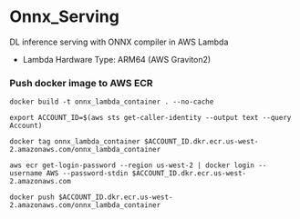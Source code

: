 # Onnx_Serving
DL inference serving with ONNX compiler in AWS Lambda
- Lambda Hardware Type: ARM64 (AWS Graviton2)

### Push docker image to AWS ECR
```
docker build -t onnx_lambda_container . --no-cache

export ACCOUNT_ID=$(aws sts get-caller-identity --output text --query Account)

docker tag onnx_lambda_container $ACCOUNT_ID.dkr.ecr.us-west-2.amazonaws.com/onnx_lambda_container

aws ecr get-login-password --region us-west-2 | docker login --username AWS --password-stdin $ACCOUNT_ID.dkr.ecr.us-west-2.amazonaws.com

docker push $ACCOUNT_ID.dkr.ecr.us-west-2.amazonaws.com/onnx_lambda_container

